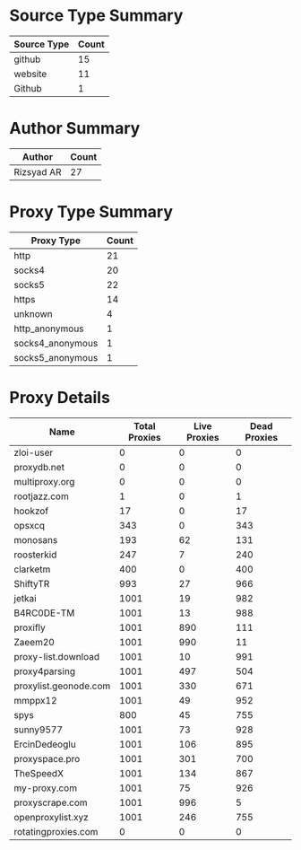 # Source Type Summary

| Source Type | Count |
|-------------|-------|
| github | 15 |
| website | 11 |
| Github | 1 |


# Author Summary

| Author | Count |
|--------|-------|
| Rizsyad AR | 27 |


# Proxy Type Summary

| Proxy Type | Count |
|------------|-------|
| http | 21 |
| socks4 | 20 |
| socks5 | 22 |
| https | 14 |
| unknown | 4 |
| http_anonymous | 1 |
| socks4_anonymous | 1 |
| socks5_anonymous | 1 |


# Proxy Details

| Name | Total Proxies | Live Proxies | Dead Proxies |
|------|---------------|--------------|---------------|
| zloi-user | 0 | 0 | 0 |
| proxydb.net | 0 | 0 | 0 |
| multiproxy.org | 0 | 0 | 0 |
| rootjazz.com | 1 | 0 | 1 |
| hookzof | 17 | 0 | 17 |
| opsxcq | 343 | 0 | 343 |
| monosans | 193 | 62 | 131 |
| roosterkid | 247 | 7 | 240 |
| clarketm | 400 | 0 | 400 |
| ShiftyTR | 993 | 27 | 966 |
| jetkai | 1001 | 19 | 982 |
| B4RC0DE-TM | 1001 | 13 | 988 |
| proxifly | 1001 | 890 | 111 |
| Zaeem20 | 1001 | 990 | 11 |
| proxy-list.download | 1001 | 10 | 991 |
| proxy4parsing | 1001 | 497 | 504 |
| proxylist.geonode.com | 1001 | 330 | 671 |
| mmppx12 | 1001 | 49 | 952 |
| spys | 800 | 45 | 755 |
| sunny9577 | 1001 | 73 | 928 |
| ErcinDedeoglu | 1001 | 106 | 895 |
| proxyspace.pro | 1001 | 301 | 700 |
| TheSpeedX | 1001 | 134 | 867 |
| my-proxy.com | 1001 | 75 | 926 |
| proxyscrape.com | 1001 | 996 | 5 |
| openproxylist.xyz | 1001 | 246 | 755 |
| rotatingproxies.com | 0 | 0 | 0 |
